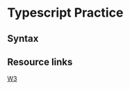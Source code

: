 # Typescript Practice

## Syntax

## Resource links

[W3](https://www.w3schools.com/typescript/typescript_simple_types.php)